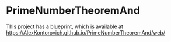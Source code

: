 # PrimeNumberTheoremAnd

This project has a blueprint, which is available at <https://AlexKontorovich.github.io/PrimeNumberTheoremAnd/web/>

